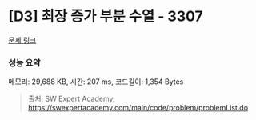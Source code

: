 # [D3] 최장 증가 부분 수열 - 3307 

[문제 링크](https://swexpertacademy.com/main/code/problem/problemDetail.do?contestProbId=AWBOKg-a6l0DFAWr) 

### 성능 요약

메모리: 29,688 KB, 시간: 207 ms, 코드길이: 1,354 Bytes



> 출처: SW Expert Academy, https://swexpertacademy.com/main/code/problem/problemList.do
